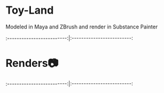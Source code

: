 # Toy-Land
Modeled in Maya and ZBrush and render in Substance Painter

:-------------------------:|:-------------------------:

# Renders:camera:

:-------------------------:|:-------------------------:
